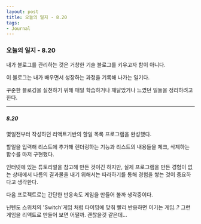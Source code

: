 ```yaml
---
layout: post
title: 오늘의 일지 - 8.20
tags:
- Journal
---
```


### 오늘의 일지 - 8.20



내가 블로그를 관리하는 것은 거창한 기술 블로그를 키우고자 함이 아니다.

이 블로그는 내가 배우면서 성장하는 과정을 기록해 나가는 일기다.

꾸준한 블로깅을 실천하기 위해 매일 학습하거나 깨달았거나 느꼈던 일들을 정리하려고 한다.

---

##### 

##### 8.20



몇일전부터 작성하던 리액트기반의 할일 목록 프로그램을 완성했다. 

할일을 입력해 리스트에 추가해 렌더링하는 기능과 리스트의 내용들을 체크, 삭제하는 함수를 마저 구현했다.

인터넷에 있는 튜토리얼을 참고해 만든 것이긴 하지만, 실제 프로그램을 만든 경험이 없는 상태에서 나름의 결과물을 내기 위해서는 따라하기를 통해 경험을 쌓는 것이 중요하다고 생각한다.

다음 프로젝트로는 간단한 반응속도 게임을 만들어 볼까 생각중이다.

닌텐도 스위치의 'Switch'게임 처럼 타이밍에 맞춰 빨리 반응하면 이기는 게임..? 그런 게임을 리액트로 만들어 보면 어떨까. 괜찮을것 같은데...



 











